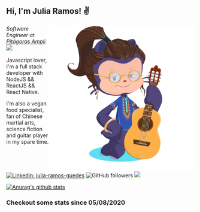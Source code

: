 <h2>Hi, I'm Julia Ramos! &#9996</h2>
<img align='right' src="https://github.com/juliaramosguedes/juliaramosguedes/blob/master/assets/octocat_julia.png?raw=true" width="390">
<p><em>Software Engineer at <a href="https://www.ampli.com.br/graduacao/vestibular/n">Pitágoras Ampli </a><img src="https://media.giphy.com/media/WUlplcMpOCEmTGBtBW/giphy.gif" width="30"> 
</em></p>
<p>Javascript lover, I'm a full stack developer with NodeJS && ReactJS && React Native.</p>
<p>I'm also a vegan food specialist, fan of Chinese martial arts, science fiction and guitar player in my spare time.</p>

<!--![Twitter Follow](https://img.shields.io/twitter/follow/juliaramosdev?label=Follow) -->
[![Linkedin: julia-ramos-guedes](https://img.shields.io/badge/-juliaramosguedes-blue?style=flat-square&logo=Linkedin&logoColor=white&link=https://www.linkedin.com/in/julia-ramos-guedes/)](https://www.linkedin.com/in/julia-ramos-guedes/)
![GitHub followers](https://img.shields.io/github/followers/juliaramosguedes?label=Follow&style=social)
![](https://visitor-badge.glitch.me/badge?page_id=juliaramosguedes.juliaramosguedes)

[![Anurag's github stats](https://github-readme-stats.vercel.app/api?username=juliaramosguedes&hide=issues&count_private=true&show_icons=true&theme=dracula)](https://juliaramos.com.br)

<h3>Checkout some stats since 05/08/2020</h3>

<!--START_SECTION:waka-->
<!--END_SECTION:waka-->
